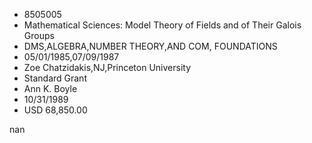 
* 8505005
* Mathematical Sciences: Model Theory of Fields and of Their Galois Groups
* DMS,ALGEBRA,NUMBER THEORY,AND COM, FOUNDATIONS
* 05/01/1985,07/09/1987
* Zoe Chatzidakis,NJ,Princeton University
* Standard Grant
* Ann K. Boyle
* 10/31/1989
* USD 68,850.00

nan
